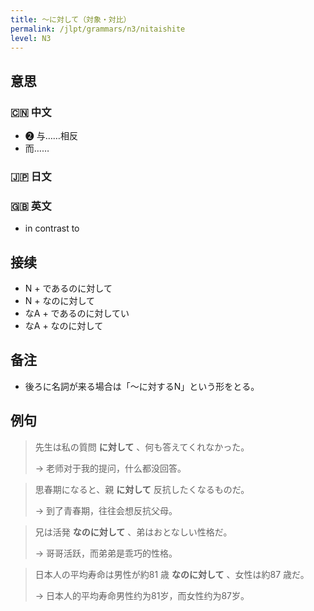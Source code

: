 ```yaml
---
title: 〜に対して（対象・対比）
permalink: /jlpt/grammars/n3/nitaishite
level: N3
---
```


## 意思

### 🇨🇳 中文

- ❷ 与……相反
- 而……

### 🇯🇵 日文


### 🇬🇧 英文

- in contrast to

## 接续

- N + であるのに対して
- N + なのに対して
- なA + であるのに対してい
- なA + なのに対して

## 备注

- 後ろに名詞が来る場合は「〜に対するN」という形をとる。

## 例句

> 先生は私の質問 **に対して** 、何も答えてくれなかった。
>
> → 老师对于我的提问，什么都没回答。

> 思春期になると、親 **に対して** 反抗したくなるものだ。
>
> → 到了青春期，往往会想反抗父母。 

> 兄は活発 **なのに対して** 、弟はおとなしい性格だ。
>
> → 哥哥活跃，而弟弟是乖巧的性格。

> 日本人の平均寿命は男性が約81 歳 **なのに対して** 、女性は約87 歳だ。
>
> → 日本人的平均寿命男性约为81岁，而女性约为87岁。

